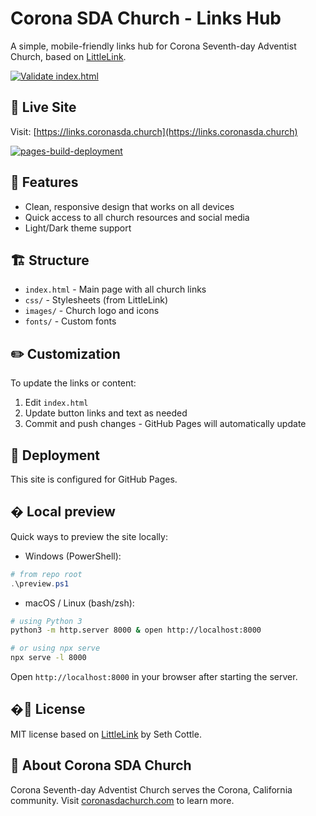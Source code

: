 # Corona SDA Church - Links Hub

A simple, mobile-friendly links hub for Corona Seventh-day Adventist Church, based on [LittleLink](https://github.com/sethcottle/littlelink).

[![Validate index.html](https://github.com/glensouza/coronasda-links/actions/workflows/validate-index.yml/badge.svg)](https://github.com/glensouza/coronasda-links/actions/workflows/validate-index.yml)

## 🔗 Live Site

Visit: [https://links.coronasda.church](https://links.coronasda.church)

[![pages-build-deployment](https://github.com/glensouza/coronasda-links/actions/workflows/pages/pages-build-deployment/badge.svg)](https://github.com/glensouza/coronasda-links/actions/workflows/pages/pages-build-deployment)

## 📱 Features

- Clean, responsive design that works on all devices
- Quick access to all church resources and social media
- Light/Dark theme support

## 🏗️ Structure

- `index.html` - Main page with all church links
- `css/` - Stylesheets (from LittleLink)
- `images/` - Church logo and icons
- `fonts/` - Custom fonts

## ✏️ Customization

To update the links or content:

1. Edit `index.html`
1. Update button links and text as needed
1. Commit and push changes - GitHub Pages will automatically update

## 🚀 Deployment

This site is configured for GitHub Pages.

## � Local preview

Quick ways to preview the site locally:

- Windows (PowerShell):

```powershell
# from repo root
.\preview.ps1
```

- macOS / Linux (bash/zsh):

```bash
# using Python 3
python3 -m http.server 8000 & open http://localhost:8000

# or using npx serve
npx serve -l 8000
```

Open `http://localhost:8000` in your browser after starting the server.

## �📝 License

MIT license based on [LittleLink](https://github.com/sethcottle/littlelink) by Seth Cottle.

## 🙏 About Corona SDA Church

Corona Seventh-day Adventist Church serves the Corona, California community. Visit [coronasdachurch.com](https://coronasdachurch.com/) to learn more.
